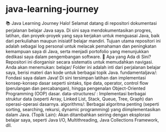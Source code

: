 # java-learning-journey
📚 Java Learning Journey 
Halo! Selamat datang di repositori dokumentasi perjalanan belajar Java saya. Di sini saya mendokumentasikan progres, latihan, dan proyek-proyek yang saya kerjakan untuk menguasai Java, baik dari perkuliahan maupun inisiatif belajar mandiri.  Tujuan utama repositori ini adalah sebagai log personal untuk melacak pemahaman dan peningkatan kemampuan saya di Java, serta menjadi portofolio yang menunjukkan dedikasi saya dalam pengembangan software. 
🚀 Apa yang Ada di Sini? Repositori ini diorganisir secara sistematis untuk memudahkan navigasi. Anda akan menemukan:  belajar/ Folder ini adalah inti dari perjalanan belajar saya, berisi materi dan kode untuk berbagai topik Java.  fundamentaljava/: Fondasi saya dalam Java! Di sini tersimpan latihan dan implementasi konsep-konsep dasar seperti sintaks, tipe data, operator, control flow (perulangan dan percabangan), hingga pengenalan Object-Oriented Programming (OOP) dasar.  data-structures/ : Implementasi berbagai struktur data (seperti Array, Linked List, Stack, Queue, Tree, Graph) dan operasi-operasi dasarnya.  algorithms/: Berbagai algoritma penting (seperti sorting, searching, rekursi, dynamic programming) yang diimplementasikan dalam Java.  (Topik Lain): Akan ditambahkan seiring dengan eksplorasi belajar saya, seperti Java I/O, Multithreading, Java Collections Framework, dll.
